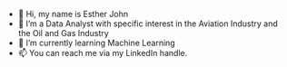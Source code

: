 - 👋 Hi, my name is Esther John 
- 👀 I’m a Data Analyst with specific interest in the Aviation Industry and the Oil and Gas Industry
- 🌱 I’m currently learning Machine Learning
- 📫 You can reach me via my LinkedIn handle.
    
<!---
Fruitful-Esther/Fruitful-Esther is a ✨ special ✨ repository because its `README.md` (this file) appears on your GitHub profile.
You can click the Preview link to take a look at your changes.
--->
